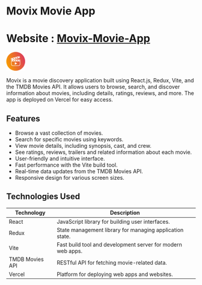 # Movix Movie App

# Website : [Movix-Movie-App](https://your-app-url.com)

<img src="/src/assets/movix-logo.png" alt="Movix Logo" width="50" height="50">

Movix is a movie discovery application built using React.js, Redux, Vite, and the TMDB Movies API. It allows users to browse, search, and discover information about movies, including details, ratings, reviews, and more. The app is deployed on Vercel for easy access.

## Features

- Browse a vast collection of movies.
- Search for specific movies using keywords.
- View movie details, including synopsis, cast, and crew.
- See ratings, reviews, trailers and related information about each movie.
- User-friendly and intuitive interface.
- Fast performance with the Vite build tool.
- Real-time data updates from the TMDB Movies API.
- Responsive design for various screen sizes.

## Technologies Used

| Technology         | Description                                                   |
|--------------------|---------------------------------------------------------------|
| React              | JavaScript library for building user interfaces.             |
| Redux              | State management library for managing application state.     |
| Vite               | Fast build tool and development server for modern web apps.  |
| TMDB Movies API    | RESTful API for fetching movie-related data.                 |
| Vercel             | Platform for deploying web apps and websites.                |


